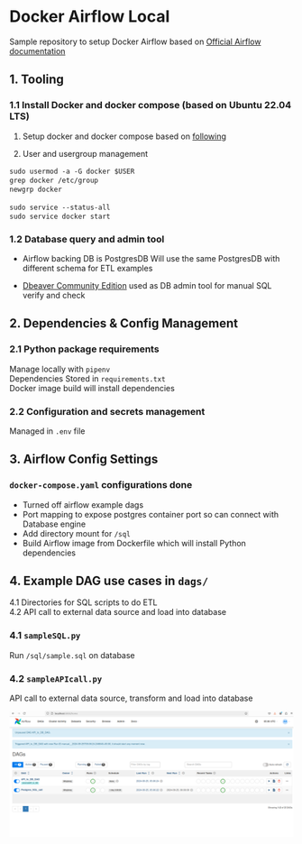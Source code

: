 # Docker Airflow Local 

Sample repository to setup Docker Airflow based on 
[Official Airflow documentation](https://airflow.apache.org/docs/apache-airflow/stable/howto/docker-compose/index.html)


## 1. Tooling

### 1.1 Install Docker and docker compose (based on Ubuntu 22.04 LTS)

1. Setup docker and docker compose based on [following](https://docs.docker.com/engine/install/ubuntu/#install-using-the-repository)

2. User and usergroup management
```
sudo usermod -a -G docker $USER
grep docker /etc/group
newgrp docker

sudo service --status-all 
sudo service docker start
```


### 1.2 Database query and admin tool
- Airflow backing DB is PostgresDB
Will use the same PostgresDB with different schema for ETL examples

- [Dbeaver Community Edition](https://dbeaver.io) used as DB admin tool for manual SQL verify and check 


## 2. Dependencies & Config Management
###  2.1 Python package requirements
Manage locally with `pipenv`
<br>Dependencies Stored in `requirements.txt`
<br>Docker image build will install dependencies


### 2.2 Configuration and secrets management
Managed in `.env` file


## 3. Airflow Config Settings
### `docker-compose.yaml` configurations done
  - Turned off airflow example dags
  - Port mapping to expose postgres container port so can connect with Database engine 
  - Add directory mount for `/sql`
  - Build Airflow image from Dockerfile which will install Python dependencies


  ## 4. Example DAG use cases in `dags/`

4.1 Directories for SQL scripts to do ETL
<br> 4.2 API call to external data source and load into database  

  ### 4.1 `sampleSQL.py`
  Run `/sql/sample.sql` on database

  ### 4.2 `sampleAPIcall.py`
  API call to external data source, transform and load into database


![alt text](img/airflow_img1.png)
